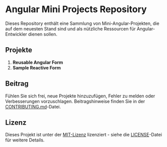 # Angular Mini Projects Repository

Dieses Repository enthält eine Sammlung von Mini-Angular-Projekten, die auf dem neuesten Stand sind und als nützliche Ressourcen für Angular-Entwickler dienen sollen.

## Projekte

1. **Reusable Angular Form**
2. **Sample Reactive Form**

## Beitrag

Fühlen Sie sich frei, neue Projekte hinzuzufügen, Fehler zu melden oder Verbesserungen vorzuschlagen. Beitragshinweise finden Sie in der [CONTRIBUTING.md](CONTRIBUTING.md)-Datei.

## Lizenz

Dieses Projekt ist unter der [MIT-Lizenz](LICENSE) lizenziert - siehe die [LICENSE](LICENSE)-Datei für weitere Details.
